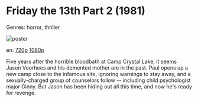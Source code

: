 # Friday the 13th Part 2 (1981)

Genres: horror, thriller

![poster](http://image.tmdb.org/t/p/w500/3c6uMXqFXO9G5RVdiPB76IK3FYM.jpg)

en:
  [720p](magnet:?xt=urn:btih:FC6D13E3CAD3403974D43251D36BA831E0C8393F&tr=udp://glotorrents.pw:6969/announce&tr=udp://tracker.opentrackr.org:1337/announce&tr=udp://torrent.gresille.org:80/announce&tr=udp://tracker.openbittorrent.com:80&tr=udp://tracker.coppersurfer.tk:6969&tr=udp://tracker.leechers-paradise.org:6969&tr=udp://p4p.arenabg.ch:1337&tr=udp://tracker.internetwarriors.net:1337)
  [1080p](magnet:?xt=urn:btih:14A1C2009F816F4241986150E2FD728F53F6396A&tr=udp://glotorrents.pw:6969/announce&tr=udp://tracker.opentrackr.org:1337/announce&tr=udp://torrent.gresille.org:80/announce&tr=udp://tracker.openbittorrent.com:80&tr=udp://tracker.coppersurfer.tk:6969&tr=udp://tracker.leechers-paradise.org:6969&tr=udp://p4p.arenabg.ch:1337&tr=udp://tracker.internetwarriors.net:1337)
  


Five years after the horrible bloodbath at Camp Crystal Lake, it seems Jason Voorhees and his demented mother are in the past. Paul opens up a new camp close to the infamous site, ignoring warnings to stay away, and a sexually-charged group of counselors follow -- including child psychologist major Ginny. But Jason has been hiding out all this time, and now he's ready for revenge.